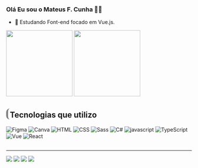 ### Olá Eu sou o Mateus F. Cunha 👋🏾

- 🌱 Estudando Font-end focado em Vue.js.

<div>
  <img height="180em" src="https://github-readme-stats.vercel.app/api?username=mateusfranca&show_icons=true&theme=dracula"/>
  <img height="180em" src="https://github-readme-stats.vercel.app/api/top-langs/?username=mateusfranca&layout=compact&theme=dracula"/>
</div>

<h2 style="border-left: solid 5px gray; padding-left: 5px; border-bottom: none; border-radius: 10px; padding-top: 5px;">
 Tecnologias que utilizo
</h2>

<div style="display: inline_black ">
<img align="center" src="https://img.shields.io/badge/Figma-F24E1E?style=for-the-badge&logo=figma&logoColor=white" alt="Figma">
<img align="center" src="https://img.shields.io/badge/Canva-%2300C4CC.svg?&style=for-the-badge&logo=Canva&logoColor=white" alt="Canva">
<img align="center" src="https://img.shields.io/badge/HTML5-E34F26?style=for-the-badge&logo=html5&logoColor=white" alt="HTML">
<img align="center" src="https://img.shields.io/badge/CSS3-1572B6?style=for-the-badge&logo=css3&logoColor=white" alt="CSS">
<img align="center" src="https://img.shields.io/badge/Sass-CC6699?style=for-the-badge&logo=sass&logoColor=white" alt="Sass">
<img align="center" src="https://img.shields.io/badge/C%23-239120?style=for-the-badge&logo=c-sharp&logoColor=white" alt="C#">
<img align="center" src="https://img.shields.io/badge/JavaScript-F7DF1E?style=for-the-badge&logo=javascript&logoColor=black" alt="javascript">
<img align="center" src="https://img.shields.io/badge/TypeScript-007ACC?style=for-the-badge&logo=typescript&logoColor=white" alt="TypeScript">
<img align="center" src="https://img.shields.io/badge/Vue.js-35495E?style=for-the-badge&logo=vue.js&logoColor=4FC08D" alt="Vue">
<img align="center" src="https://img.shields.io/badge/React-20232A?style=for-the-badge&logo=react&logoColor=61DAFB" alt="React">
</div>

<hr style="margin-top: 30px">

<div>
    <a href="https://mateusfranca.github.io/MateusFranca.githb.io/" target="_blank"><img src="https://img.shields.io/website?label=SujeitoProgramador.com&style=for-the-badge&url=https://sujeitoprogramador.com/" target="_blank"></a>
    <a href="https://www.instagram.com/1mol_de_mateus/?next=%2F" target="_blank"><img src="https://img.shields.io/badge/Instagram-E4405F?style=for-the-badge&logo=instagram&logoColor=white" target="_blank"></a>
    <a href="https://www.linkedin.com/in/mateusfrancadacunha/" target="_blank"><img src="https://img.shields.io/badge/LinkedIn-0077B5?style=for-the-badge&logo=linkedin&logoColor=white" target="_blank"></a>
    <a href="mailto:mateuscunha0220@gmail.com" target="_blank"><img src="https://img.shields.io/badge/Gmail-D14836?style=for-the-badge&logo=gmail&logoColor=white" target="_blank"></a>
</div>
